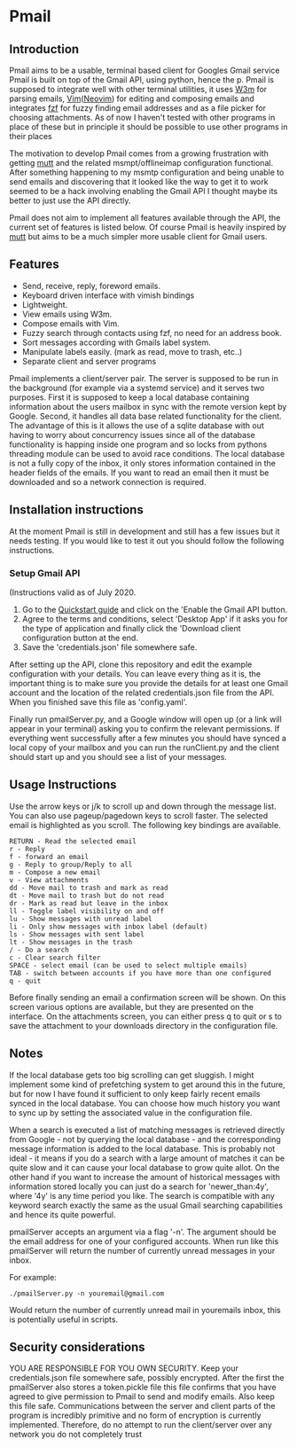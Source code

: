 # Pmail

## Introduction

Pmail aims to be a usable, terminal based client for Googles Gmail service
Pmail is built on top of the Gmail API, using python, hence the p.
Pmail is supposed to integrate well with other terminal utilities, it uses
[W3m][2] for parsing emails, [Vim][3]([Neovim][4]) for editing and composing
emails and integrates [fzf][5] for fuzzy finding email addresses and as a file
picker for choosing attachments.
As of now I haven't tested with other programs in place of
these but in principle it should be possible to use other programs in their
places

The motivation to develop Pmail comes from a growing frustration with getting
[mutt][6] and the related msmpt/offlineimap configuration functional.
After something happening to my msmtp configuration and being unable to send
emails and discovering that it looked like the way to get it to work seemed to
be a hack involving enabling the Gmail API I thought maybe its better to 
just use the API directly.

Pmail does not aim to implement all features available through the API, the
current set of features is listed below.
Of course Pmail is heavily inspired
by [mutt][6] but aims to be a much simpler more usable client for Gmail users.

## Features

- Send, receive, reply, foreword emails.
- Keyboard driven interface with vimish bindings
- Lightweight.
- View emails using W3m.
- Compose emails with Vim.
- Fuzzy search through contacts using fzf, no need for an address book.
- Sort messages according with Gmails label system.
- Manipulate labels easily. (mark as read, move to trash, etc..)
- Separate client and server programs

Pmail implements a client/server pair. The server is supposed to be run in the
background (for example via a systemd service) and it serves two purposes.
First it is supposed to keep a local database containing information about the
users mailbox in sync with the remote version kept by Google.
Second, it handles all data base related functionality for the client.
The advantage of this is it allows the use of a sqlite database with out having
to worry about concurrency issues since all of the database functionality is
happing inside one program and so locks from pythons threading module can be
used to avoid race conditions.
The local database is not a fully copy of the inbox, it only stores information
contained in the header fields of the emails.
If you want to read an email then it must be downloaded and so a network
connection is required.

## Installation instructions

At the moment Pmail is still in development and still has a few issues but it
needs testing. If you would like to test it out you should follow the following
instructions.

### Setup Gmail API

(Instructions valid as of July 2020.

1. Go to the [Quickstart guide][1] and click on the 'Enable the Gmail API
button.
2. Agree to the terms and conditions, select 'Desktop App' if it asks you for
the type of application and finally click the 'Download client configuration
button at the end.
3. Save the 'credentials.json' file somewhere safe.

After setting up the API, clone this repository and edit the example
configuration with your details. You can leave every thing as it is, the
important thing is to make sure you provide the details for at least one Gmail
account and the location of the related credentials.json file from the API.
When you finished save this file as 'config.yaml'.

Finally run pmailServer.py, and a Google window will open up (or a link will
appear in your terminal) asking you to confirm the relevant permissions.  If
everything went successfully after a few minutes you should have synced a local
copy of your mailbox and you can run the runClient.py and the client should
start up and you should see a list of your messages.

## Usage Instructions

Use the arrow keys or j/k to scroll up and down through the message list.
You can also use pageup/pagedown keys to scroll faster.
The selected email is highlighted as you scroll.
The following key bindings are available.

    RETURN - Read the selected email
    r - Reply
    f - forward an email
    g - Reply to group/Reply to all
    m - Compose a new email
    v - View attachments
    dd - Move mail to trash and mark as read
    dt - Move mail to trash but do not read
    dr - Mark as read but leave in the inbox
    ll - Toggle label visibility on and off
    lu - Show messages with unread label
    li - Only show messages with inbox label (default)
    ls - Show messages with sent label
    lt - Show messages in the trash
    / - Do a search
    c - Clear search filter
    SPACE - select email (can be used to select multiple emails)
    TAB - switch between accounts if you have more than one configured
    q - quit

Before finally sending an email a confirmation screen will be shown. On this
screen various options are available, but they are presented on the interface.
On the attachments screen, you can either press q to quit or s to save the
attachment to your downloads directory in the configuration file.

## Notes

If the local database gets too big scrolling can get sluggish.
I might implement some kind of prefetching system to get around this in the
future, but for now I have found it sufficient to only keep fairly recent emails
synced in the local database.
You can choose how much history you want to sync up by setting the
associated value in the configuration file.

When a search is executed a list of matching messages is retrieved directly from
Google - not by querying the local database - and the corresponding message
information is added to the local database.
This is probably not ideal - it means if you do a search with a large amount of
matches it can be quite slow and it can cause your local database to grow quite
allot.
On the other hand if you want to increase the amount of historical messages with
information stored locally you can just do a search for 'newer_than:4y', where
'4y' is any time period you like.
The search is compatible with any keyword search exactly the same as the usual
Gmail searching capabilities and hence its quite powerful.

pmailServer accepts an argument via a flag '-n'. The argument should be the
email address for one of your configured accounts. When run like this
pmailServer will return the number of currently unread messages in your inbox.

For example:

    ./pmailServer.py -n youremail@gmail.com

Would return the number of currently unread mail in youremails inbox, this is
potentially useful in scripts.

## Security considerations

YOU ARE RESPONSIBLE FOR YOU OWN SECURITY. Keep your credentials.json file
somewhere safe, possibly encrypted.
After the first the pmailServer also stores a token.pickle file this file
confirms that you have agreed to give permission to Pmail to send and modify
emails. 
Also keep this file safe.
Communications between the server and client parts of the program is incredibly
primitive and no form of encryption is currently implemented. Therefore, do no
attempt to run the client/server over any network you do not completely trust

[1]: https://developers.google.com/gmail/api/quickstart/python
[2]: http://w3m.sourceforge.net/
[3]: https://www.vim.org/
[4]: https://neovim.io/
[5]: https://github.com/junegunn/fzf
[6]: http://www.mutt.org/
